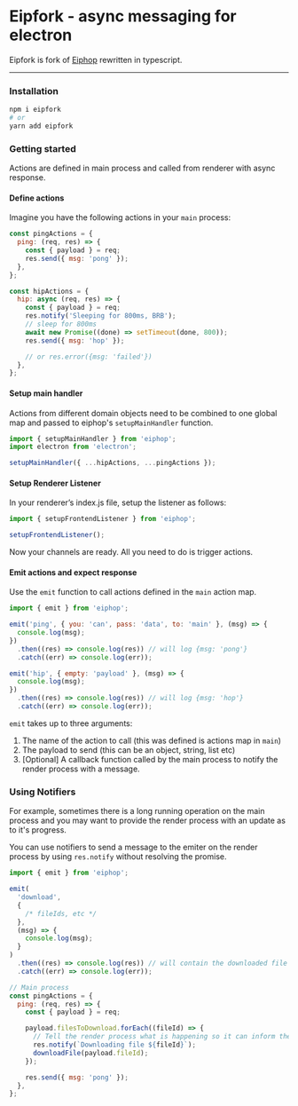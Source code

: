 # Eipfork - async messaging for electron

Eipfork is fork of [Eiphop](https://github.com/krimlabs/eiphop) rewritten in typescript.

---

### Installation

```bash
npm i eipfork
# or
yarn add eipfork
```

### Getting started

Actions are defined in main process and called from renderer with async response.

#### Define actions

Imagine you have the following actions in your `main` process:

```js
const pingActions = {
  ping: (req, res) => {
    const { payload } = req;
    res.send({ msg: 'pong' });
  },
};

const hipActions = {
  hip: async (req, res) => {
    const { payload } = req;
    res.notify('Sleeping for 800ms, BRB');
    // sleep for 800ms
    await new Promise((done) => setTimeout(done, 800));
    res.send({ msg: 'hop' });

    // or res.error({msg: 'failed'})
  },
};
```

#### Setup main handler

Actions from different domain objects need to be combined to one global map and passed to eiphop's `setupMainHandler` function.

```js
import { setupMainHandler } from 'eiphop';
import electron from 'electron';

setupMainHandler({ ...hipActions, ...pingActions });
```

#### Setup Renderer Listener

In your renderer’s index.js file, setup the listener as follows:

```js
import { setupFrontendListener } from 'eiphop';

setupFrontendListener();
```

Now your channels are ready. All you need to do is trigger actions.

#### Emit actions and expect response

Use the `emit` function to call actions defined in the `main` action map.

```js
import { emit } from 'eiphop';

emit('ping', { you: 'can', pass: 'data', to: 'main' }, (msg) => {
  console.log(msg);
})
  .then((res) => console.log(res)) // will log {msg: 'pong'}
  .catch((err) => console.log(err));

emit('hip', { empty: 'payload' }, (msg) => {
  console.log(msg);
})
  .then((res) => console.log(res)) // will log {msg: 'hop'}
  .catch((err) => console.log(err));
```

`emit` takes up to three arguments:

1.  The name of the action to call (this was defined is actions map in `main`)
2.  The payload to send (this can be an object, string, list etc)
3.  [Optional] A callback function called by the main process to notify the render process with a message.

### Using Notifiers

For example, sometimes there is a long running operation on the main process and you may want to provide the render process with an update as to it's progress.

You can use notifiers to send a message to the emiter on the render process by using `res.notify` without resolving the promise.

```js
import { emit } from 'eiphop';

emit(
  'download',
  {
    /* fileIds, etc */
  },
  (msg) => {
    console.log(msg);
  }
)
  .then((res) => console.log(res)) // will contain the downloaded file
  .catch((err) => console.log(err));

// Main process
const pingActions = {
  ping: (req, res) => {
    const { payload } = req;

    payload.filesToDownload.forEach((fileId) => {
      // Tell the render process what is happening so it can inform the user
      res.notify(`Downloading file ${fileId}`);
      downloadFile(payload.fileId);
    });

    res.send({ msg: 'pong' });
  },
};
```
